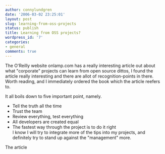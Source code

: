 ```yaml
---
author: connylundgren
date: '2006-03-02 23:25:01'
layout: post
slug: learning-from-oss-projects
status: publish
title: Learning from OSS projects?
wordpress_id: '7'
categories:
- general
comments: true
---
```


The O'Reilly website onlamp.com has a really interesting article out about
what "corporate" projects can learn from open source dittos, I found the
article really interesting and there are allot of recognition-points in there.
Worth reading, and I immediately ordered the book which the article reefers
to.

It all boils down to five important point, namely.

* Tell the truth all the time 
* Trust the team 
* Review everything, test everything 
* All developers are created equal 
* The fastest way through the project is to do it right  
I know I will try to integrate more of the tips into my projects, and
definitely try to stand up against the "management" more.

The article

